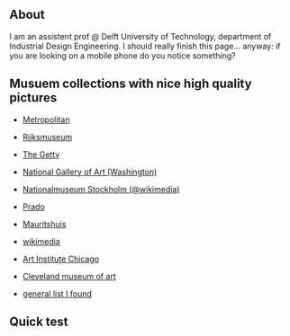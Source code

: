 

## About
I am an assistent prof @ Delft University of Technology, department of Industrial Design Engineering. I should really finish this page... anyway: if you are looking on a mobile phone do you notice something?


<!---
<iframe src="https://editor.p5js.org/maartenwijntjes/embed/OTdnso7os" width="400" height="400"></iframe>
-->

<!---
<script src="https://cdnjs.cloudflare.com/ajax/libs/p5.js/0.7.3/p5.min.js"></script>
<script src="sketch1.js" ></script>
-->

<div id="sketch-holder1"></div>


## Musuem collections with nice high quality pictures

- [Metropolitan](https://www.metmuseum.org/art/collection/)
- [Rijksmuseum](https://www.rijksmuseum.nl/en/search)
- [The Getty](https://www.getty.edu/art/collection/)
- [National Gallery of Art (Washington)](https://www.nga.gov/collection/collection-search.html)
- [Nationalmuseum Stockholm (@wikimedia)](https://commons.wikimedia.org/wiki/Category:Media_contributed_by_Nationalmuseum_Stockholm:_2016-100)
- [Prado](https://www.museodelprado.es/en/the-collection)
- [Mauritshuis](https://www.mauritshuis.nl/en/explore/the-collection/search/)
- [wikimedia](https://commons.wikimedia.org/wiki/Main_Page)
- [Art Institute Chicago](https://www.artic.edu/collection)
- [Cleveland museum of art](http://www.clevelandart.org/)

- [general list I found](http://www.openculture.com/2016/05/1-8-million-free-works-of-art-from-world-class-museums-a-meta-list.html)

## Quick test


<script src="https://cdnjs.cloudflare.com/ajax/libs/p5.js/0.7.3/p5.min.js"></script>
<script src="sketch1.js"></script>